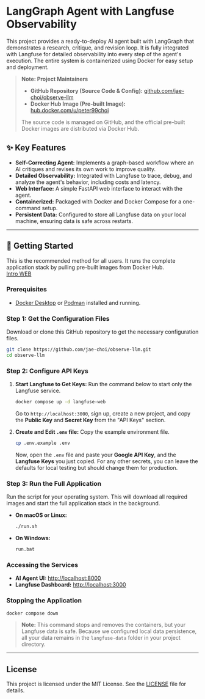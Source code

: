 # LangGraph Agent with Langfuse Observability

This project provides a ready-to-deploy AI agent built with LangGraph that demonstrates a research, critique, and revision loop. It is fully integrated with Langfuse for detailed observability into every step of the agent's execution. The entire system is containerized using Docker for easy setup and deployment.

> **Note: Project Maintainers**
>
> - **GitHub Repository (Source Code & Config):** [github.com/jae-choi/observe-llm](https://github.com/jae-choi/observe-llm)
> - **Docker Hub Image (Pre-built Image):** [hub.docker.com/u/peter99choi](https://hub.docker.com/u/peter99choi)
>
> The source code is managed on GitHub, and the official pre-built Docker images are distributed via Docker Hub.

## ✨ Key Features

- **Self-Correcting Agent:** Implements a graph-based workflow where an AI critiques and revises its own work to improve quality.
- **Detailed Observability:** Integrated with Langfuse to trace, debug, and analyze the agent's behavior, including costs and latency.
- **Web Interface:** A simple FastAPI web interface to interact with the agent.
- **Containerized:** Packaged with Docker and Docker Compose for a one-command setup.
- **Persistent Data:** Configured to store all Langfuse data on your local machine, ensuring data is safe across restarts.

---

## 🚀 Getting Started

This is the recommended method for all users. It runs the complete application stack by pulling pre-built images from Docker Hub.<br>
[Intro WEB](https://jae-choi.github.io/news/observe-llm.html)

### Prerequisites

- [Docker Desktop](https://www.docker.com/products/docker-desktop/) or [Podman](https://podman.io/getting-started/installation) installed and running.

### Step 1: Get the Configuration Files

Download or clone this GitHub repository to get the necessary configuration files.
```bash
git clone https://github.com/jae-choi/observe-llm.git
cd observe-llm
```

### Step 2: Configure API Keys

1.  **Start Langfuse to Get Keys:**
    Run the command below to start only the Langfuse service.
    ```bash
    docker compose up -d langfuse-web
    ```
    Go to `http://localhost:3000`, sign up, create a new project, and copy the **Public Key** and **Secret Key** from the "API Keys" section.

2.  **Create and Edit `.env` file:**
    Copy the example environment file.
    ```bash
    cp .env.example .env
    ```
    Now, open the `.env` file and paste your **Google API Key**, and the **Langfuse Keys** you just copied. For any other secrets, you can leave the defaults for local testing but should change them for production.

### Step 3: Run the Full Application

Run the script for your operating system. This will download all required images and start the full application stack in the background.

-   **On macOS or Linux:**
    ```bash
    ./run.sh
    ```
-   **On Windows:**
    ```bash
    run.bat
    ```

### Accessing the Services

- **AI Agent UI:** [http://localhost:8000](http://localhost:8000)
- **Langfuse Dashboard:** [http://localhost:3000](http://localhost:3000)

### Stopping the Application
```bash
docker compose down
```
> **Note:** This command stops and removes the containers, but your Langfuse data is safe. Because we configured local data persistence, all your data remains in the `langfuse-data` folder in your project directory.

---

## License

This project is licensed under the MIT License. See the [LICENSE](https://github.com/jae-choi/observe-llm/blob/main/LICENSE) file for details.
